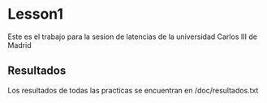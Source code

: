 # Lesson1

Este es el trabajo para la sesion de latencias de la universidad Carlos III de Madrid
    
## Resultados

Los resultados de todas las practicas se encuentran en /doc/resultados.txt